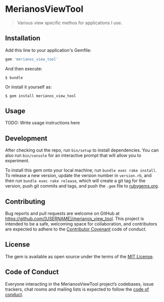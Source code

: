 # MerianosViewTool

> Various view specific methos for applications I use.

## Installation

Add this line to your application's Gemfile:

```ruby
gem 'merianos_view_tool'
```

And then execute:

    $ bundle

Or install it yourself as:

    $ gem install merianos_view_tool

## Usage

TODO: Write usage instructions here

## Development

After checking out the repo, run `bin/setup` to install dependencies. You can also run `bin/console` for an interactive prompt that will allow you to experiment.

To install this gem onto your local machine, run `bundle exec rake install`. To release a new version, update the version number in `version.rb`, and then run `bundle exec rake release`, which will create a git tag for the version, push git commits and tags, and push the `.gem` file to [rubygems.org](https://rubygems.org).

## Contributing

Bug reports and pull requests are welcome on GitHub at https://github.com/[USERNAME]/merianos_view_tool. This project is intended to be a safe, welcoming space for collaboration, and contributors are expected to adhere to the [Contributor Covenant](http://contributor-covenant.org) code of conduct.

## License

The gem is available as open source under the terms of the [MIT License](https://opensource.org/licenses/MIT).

## Code of Conduct

Everyone interacting in the MerianosViewTool project’s codebases, issue trackers, chat rooms and mailing lists is expected to follow the [code of conduct](https://github.com/[USERNAME]/merianos_view_tool/blob/master/CODE_OF_CONDUCT.md).
